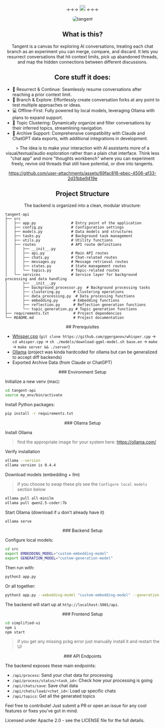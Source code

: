 <div align="center">

 ->->-> [<img src="https://assets-global.website-files.com/6257adef93867e50d84d30e2/636e0a6ca814282eca7172c6_icon_clyde_white_RGB.svg" width="20px" alt="Discord">](https://discord.gg/qHDavVmafF) <-<-<-

  
  <img src="https://github.com/user-attachments/assets/cd8a656e-f643-439c-a64a-694d521c43fe" alt="tangent" style="border-radius: 10px">
  
   
## What is this?

Tangent is a canvas for exploring AI conversations, treating each chat branch as an experiment you can merge, compare, and discard. It lets you resurrect conversations that hit context limits, pick up abandoned threads, and map the hidden connections between different discussions.

## Core stuff it does:
</div>

- 🌟 Resurrect & Continue: Seamlessly resume conversations after reaching a prior context limit.
- 🌿 Branch & Explore: Effortlessly create conversation forks at any point to test multiple approaches or ideas.
- 💻 Offline-First: Fully powered by local models, leveraging Ollama with plans to expand support.
- 📂 Topic Clustering: Dynamically organize and filter conversations by their inferred topics, streamlining navigation.
- 📜 Archive Support: Comprehensive compatibility with Claude and ChatGPT data exports, with additional integrations in development.

<div align="center">
> The idea is to make your interaction with AI assistants more of a visual/textual/audio exploration rather than a plain chat interface. Think less "chat app" and more "thoughts workbench" where you can experiment freely, revive old threads that still have potential, or dive into tangents.

https://github.com/user-attachments/assets/69fac816-ebec-4506-af33-2d31bbe9419e

## Project Structure

The backend is organized into a clean, modular structure:
</div>

```
tangent-api
├── src
│   ├── app.py                # Entry point of the application
│   ├── config.py             # Configuration settings
│   ├── models.py             # Data models and structures
│   ├── tasks.py              # Background task management
│   ├── utils.py              # Utility functions
│   ├── routes                # API route definitions
│   │   ├── __init__.py
│   │   ├── api.py            # Main API routes
│   │   ├── chats.py          # Chat-related routes
│   │   ├── messages.py       # Message retrieval routes
│   │   ├── states.py         # State management routes
│   │   └── topics.py         # Topic-related routes
│   └── services              # Service layer for background processing and data handling
│       ├── __init__.py
│       ├── background_processor.py  # Background processing tasks
│       ├── clustering.py      # Clustering operations
│       ├── data_processing.py  # Data processing functions
│       ├── embedding.py       # Embedding functions
│       ├── reflection.py      # Reflection generation functions
│       └── topic_generation.py # Topic generation functions
├── requirements.txt           # Project dependencies
└── README.md                  # Project documentation
```

<div align="center">
## Prerequisites
</div>

* [Whisper.cpp](https://github.com/ggerganov/whisper.cpp) (`git clone https://github.com/ggerganov/whisper.cpp` -> `cd whisper.cpp` -> `sh ./models/download-ggml-model.sh base.en` -> `make` -> `make server && ./server`)
* [Ollama](https://ollama.com/) (project was kinda hardcoded for ollama but can be generalized to accept diff backends)
* Exported Archive Data (from Claude or ChatGPT)

<div align="center">
### Environment Setup
</div>

Initialize a new venv (mac):
```bash
cd tangent-api
source my_env/bin/activate
```

Install Python packages:
```bash
pip install -r requirements.txt
```

<div align="center">
### Ollama Setup
</div>

Install Ollama
> find the appropriate image for your system here: https://ollama.com/

Verify installation
```bash
ollama --version
ollama version is 0.4.4
```

Download models (embedding + llm)
> if you choose to swap these pls see the `Configure local models` section below
```bash
ollama pull all-minilm
ollama pull qwen2.5-coder:7b
```

Start Ollama (download if u don't already have it)
```bash
ollama serve
```

<div align="center">
### Backend Setup
</div>

Configure local models:
```bash
cd src
export EMBEDDING_MODEL="custom-embedding-model"
export GENERATION_MODEL="custom-generation-model"
```

Then run with:
```bash
python3 app.py
```

Or all together:
```bash
python3 app.py --embedding-model "custom-embedding-model" --generation-model "custom-generation-model"
```

The backend will start up at `http://localhost:5001/api`.

<div align="center">
### Frontend Setup
</div>

```bash
cd simplified-ui
npm i
npm start
```
> if you get any missing pckg error just manually install it and restart the UI

<div align="center">
### API Endpoints
</div>

The backend exposes these main endpoints:
- `/api/process`: Send your chat data for processing
- `/api/process/status/<task_id>`: Check how your processing is going
- `/api/chats/save`: Save chat data
- `/api/chats/load/<chat_id>`: Load up specific chats
- `/api/topics`: Get all the generated topics

Feel free to contribute! Just submit a PR or open an issue for any cool features or fixes you've got in mind.

Licensed under Apache 2.0 - see the LICENSE file for the full details.

